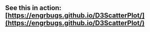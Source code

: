 ## See this in action: [https://engrbugs.github.io/D3ScatterPlot/](https://engrbugs.github.io/D3ScatterPlot/)
<br>
